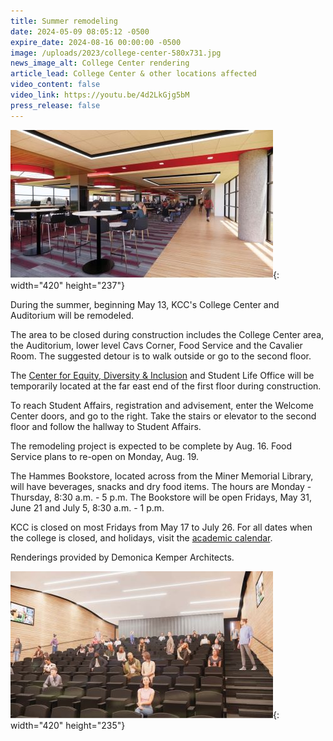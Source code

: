 ```yaml
---
title: Summer remodeling
date: 2024-05-09 08:05:12 -0500
expire_date: 2024-08-16 00:00:00 -0500
image: /uploads/2023/college-center-580x731.jpg
news_image_alt: College Center rendering
article_lead: College Center & other locations affected
video_content: false
video_link: https://youtu.be/4d2LkGjg5bM
press_release: false
---
```

![College Center Rendering](/uploads/2023/college-center420x237.jpg "College Center Rendering"){: width="420" height="237"}

During the summer, beginning May 13, KCC's College Center and Auditorium will be remodeled.

The area to be closed during construction includes the College Center area, the Auditorium, lower level Cavs Corner, Food Service and the Cavalier Room. The suggested detour is to walk outside or go to the second floor.

The [Center for Equity, Diversity & Inclusion](https://www.kcc.edu/student-resources/edi/ "Center for Equity, Diversity &amp; Inclusion") and Student Life Office will be temporarily located at the far east end of the first floor during construction.

To reach Student Affairs, registration and advisement, enter the Welcome Center doors, and go to the right. Take the stairs or elevator to the second floor and follow the hallway to Student Affairs.

The remodeling project is expected to be complete by Aug. 16. Food Service plans to re-open on Monday, Aug. 19.

The Hammes Bookstore, located across from the Miner Memorial Library, will have beverages, snacks and dry food items. The hours are Monday - Thursday, 8:30 a.m. - 5 p.m. The Bookstore will be open Fridays, May 31, June 21 and July 5, 8:30 a.m. - 1 p.m.

KCC is closed on most Fridays from May 17 to July 26. For all dates when the college is closed, and holidays, visit the [academic calendar](https://www.kcc.edu/academics/calendar/ "Academic calendar").

Renderings provided by Demonica Kemper Architects.

![Auditorium rendering](/uploads/2023/kcc-auditorium-420x235.jpg "Auditorium rendering"){: width="420" height="235"}